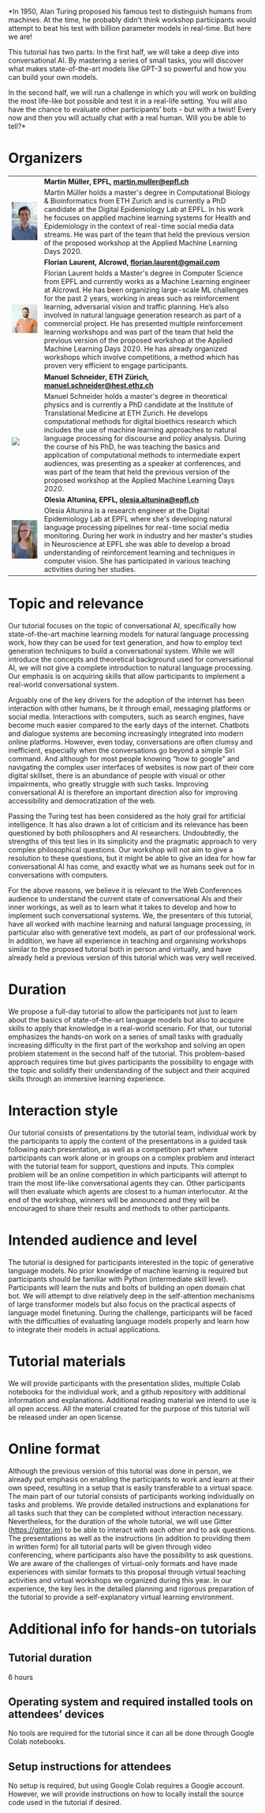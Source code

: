 *In 1950, Alan Turing proposed his famous test to distinguish humans from machines. At the time, he probably didn't think workshop participants would attempt to beat his test with billion parameter models in real-time. But here we are!

This tutorial has two parts: In the first half, we will take a deep dive into conversational AI. By mastering a series of small tasks, you will discover what makes state-of-the-art models like GPT-3 so powerful and how you can build your own models.

In the second half, we will run a challenge in which you will work on building the most life-like bot possible and test it in a real-life setting. You will also have the chance to evaluate other participants’ bots - but with a twist! Every now and then you will actually chat with a real human. Will you be able to tell?*

# Organizers
|                  |                                                                                                                                                                                                                                                                                                                                                                                                                                                                                                                                                                                                                                                                                                                          |
|------------------|--------------------------------------------------------------------------------------------------------------------------------------------------------------------------------------------------------------------------------------------------------------------------------------------------------------------------------------------------------------------------------------------------------------------------------------------------------------------------------------------------------------------------------------------------------------------------------------------------------------------------------------------------------------------------------------------------------------------------|
|                  | **Martin Müller, EPFL, martin.muller@epfl.ch**                                                                                                                                                                                                                                                                                                                                                                                                                                                                                                                                                                                                                                                                           |
| ![](martin.jpg)  | Martin Müller holds a master's degree in Computational Biology & Bioinformatics from ETH Zurich and is currently a PhD candidate at the Digital Epidemiology Lab at EPFL. In his work he focuses on applied machine learning systems for Health and Epidemiology in the context of real-time social media data streams. He was part of the team that held the previous version of the proposed workshop at the Applied Machine Learning Days 2020.                                                                                                                                                                                                                                                                       |
|                  | **Florian Laurent, AIcrowd, florian.laurent@gmail.com**                                                                                                                                                                                                                                                                                                                                                                                                                                                                                                                                                                                                                                                                  |
| ![](florian.jpg) | Florian Laurent holds a Master's degree in Computer Science from EPFL and currently works as a Machine Learning engineer at AIcrowd. He has been organizing large-scale ML challenges for the past 2 years, working in areas such as reinforcement learning, adversarial vision and traffic planning. He’s also involved in natural language generation research as part of a commercial project. He has presented multiple reinforcement learning workshops and was part of the team that held the previous version of the proposed workshop at the Applied Machine Learning Days 2020. He has already organized workshops which involve competitions, a method which has proven very efficient to engage participants. |
|                  | **Manuel Schneider, ETH Zürich, manuel.schneider@hest.ethz.ch**                                                                                                                                                                                                                                                                                                                                                                                                                                                                                                                                                                                                                                                          |
| ![](manuel.jpg)  | Manuel Schneider holds a master's degree in theoretical physics and is currently a PhD candidate at the Institute of Translational Medicine at ETH Zurich. He develops computational methods for digital bioethics research which includes the use of machine learning approaches to natural language processing for discourse and policy analysis. During the course of his PhD, he was teaching the basics and application of computational methods to intermediate expert audiences, was presenting as a speaker at conferences, and was part of the team that held the previous version of the proposed workshop at the Applied Machine Learning Days 2020.                                                          |
|                  | **Olesia Altunina, EPFL, olesia.altunina@epfl.ch**                                                                                                                                                                                                                                                                                                                                                                                                                                                                                                                                                                                                                                                                       |
| ![](olesia.jpg)  | Olesia Altunina is a research engineer at the Digital Epidemiology Lab at EPFL where she's developing natural language processing pipelines for real-time social media monitoring. During her work in industry and her master's studies in Neuroscience at EPFL she was able to develop a broad understanding of reinforcement learning and techniques in computer vision. She has participated in various teaching activities during her studies.                                                                                                                                                                                                                                                                       |


# Topic and relevance

Our tutorial focuses on the topic of conversational AI, specifically how state-of-the-art machine learning models for natural language processing work, how they can be used for text generation, and how to employ text generation techniques to build a conversational system. While we will introduce the concepts and theoretical background used for conversational AI, we will not give a complete introduction to natural language processing. Our emphasis is on acquiring skills that allow participants to implement a real-world conversational system.
 
Arguably one of the key drivers for the adoption of the internet has been interaction with other humans, be it through email, messaging platforms or social media. Interactions with computers, such as search engines, have become much easier compared to the early days of the internet. Chatbots and dialogue systems are becoming increasingly integrated into modern online platforms. However, even today, conversations are often clumsy and inefficient, especially when the conversations go beyond a simple Siri command. And although for most people knowing “how to google" and navigating the complex user interfaces of websites is now part of their core digital skillset, there is an abundance of people with visual or other impairments, who greatly struggle with such tasks. Improving conversational AI is therefore an important direction also for improving accessibility and democratization of the web.
 
Passing the Turing test has been considered as the holy grail for artificial intelligence. It has also drawn a lot of criticism and its relevance has been questioned by both philosophers and AI researchers. Undoubtedly, the strengths of this test lies in its simplicity and the pragmatic approach to very complex philosophical questions. Our workshop will not aim to give a resolution to these questions, but it might be able to give an idea for how far conversational AI has come, and exactly what we as humans seek out for in conversations with computers. 
 
For the above reasons, we believe it is relevant to the Web Conferences audience to understand the current state of conversational AIs and their inner workings, as well as to learn what it takes to develop and how to implement such conversational systems. We, the presenters of this tutorial, have all worked with machine learning and natural language processing, in particular also with generative text models, as part of our professional work. In addition, we have all experience in teaching and organising workshops similar to the proposed tutorial both in person and virtually, and have already held a previous version of this tutorial which was very well received.


# Duration

We propose a full-day tutorial to allow the participants not just to learn about the basics of state-of-the-art language models but also to acquire skills to apply that knowledge in a real-world scenario. For that, our tutorial emphasizes the hands-on work on a series of small tasks with gradually increasing difficulty in the first part of the workshop and solving an open problem statement in the second half of the tutorial. This problem-based approach requires time but gives participants the possibility to engage with the topic and solidify their understanding of the subject and their acquired skills through an immersive learning experience.


# Interaction style

Our tutorial consists of presentations by the tutorial team, individual work by the participants to apply the content of the presentations in a guided task following each presentation, as well as a competition part where participants can work alone or in groups on a complex problem and interact with the tutorial team for support, questions and inputs.
This complex problem will be an online competition in which participants will attempt to train the most life-like conversational agents they can. Other participants will then evaluate which agents are closest to a human interlocutor. At the end of the workshop, winners will be announced and they will be encouraged to share their results and methods to other participants.


# Intended audience and level

The tutorial is designed for participants interested in the topic of generative language models. No prior knowledge of machine learning is required but participants should be familiar with Python (intermediate skill level). Participants will learn the nuts and bolts of building an open domain chat bot. We will attempt to dive relatively deep in the self-attention mechanisms of large transformer models but also focus on the practical aspects of language model finetuning. During the challenge, participants will be faced with the difficulties of evaluating language models properly and learn how to integrate their models in actual applications.


# Tutorial materials

We will provide participants with the presentation slides, multiple Colab notebooks for the individual work, and a github repository with additional information and explanations. Additional reading material we intend to use is all open access. All the material created for the purpose of this tutorial will be released under an open license.



# Online format

Although the previous version of this tutorial was done in person, we already put emphasis on enabling the participants to work and learn at their own speed, resulting in a setup that is easily transferable to a virtual space. The main part of our tutorial consists of participants working individually on tasks and problems. We provide detailed instructions and explanations for all tasks such that they can be completed without interaction necessary. Nevertheless, for the duration of the whole tutorial, we will use Gitter (https://gitter.im) to be able to interact with each other and to ask questions. The presentations as well as the instructions (in addition to providing them in written form) for all tutorial parts will be given through video conferencing, where participants also have the possibility to ask questions. We are aware of the challenges of virtual-only formats and have made experiences with similar formats to this proposal through virtual teaching activities and virtual workshops we organized during this year. In our experience, the key lies in the detailed planning and rigorous preparation of the tutorial to provide a self-explanatory virtual learning environment.


# Additional info for hands-on tutorials

## Tutorial duration
6 hours
## Operating system and required installed tools on attendees’ devices
No tools are required for the tutorial since it can all be done through Google Colab notebooks.
## Setup instructions for attendees
No setup is required, but using Google Colab requires a Google account. However, we will provide instructions on how to locally install the source code used in the tutorial if desired.
